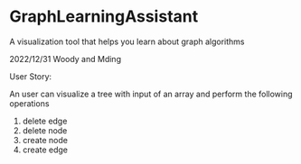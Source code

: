 # GraphLearningAssistant

A visualization tool that helps you learn about graph algorithms

2022/12/31 Woody and Mding

User Story: 

An user can visualize a tree with input of an array and perform the following operations
 1) delete edge
 2) delete node
 3) create node
 4) create edge
 
